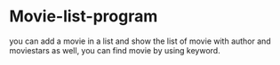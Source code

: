 # Movie-list-program
you can add a movie in a list and show the list of movie with author and moviestars as well, you can find movie by using keyword.
